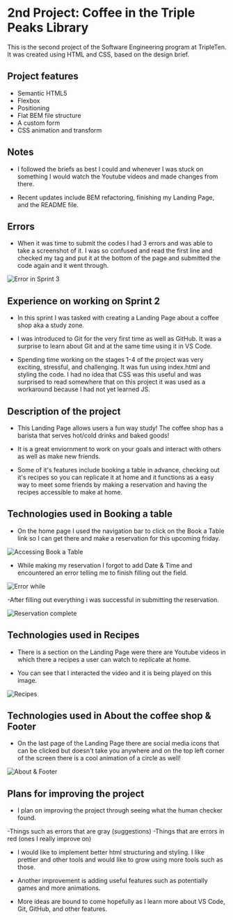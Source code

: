 # 2nd Project: Coffee in the Triple Peaks Library

This is the second project of the Software Engineering program at TripleTen. It was created using HTML and CSS, based on the design brief.

## Project features

- Semantic HTML5
- Flexbox
- Positioning
- Flat BEM file structure
- A custom form
- CSS animation and transform

## Notes

- I followed the briefs as best I could and whenever I was stuck on something I would watch the Youtube videos and made changes from there.

- Recent updates include BEM refactoring, finishing my Landing Page, and the README file.

## Errors

- When it was time to submit the codes I had 3 errors and was able to take a screenshot of it. I was so confused and read the first line and checked my </section> tag and put it at the bottom of the page and submitted the code again and it went through.

![Error in Sprint 3](./images/readme.img/DEMO/Errors.png)

## Experience on working on Sprint 2

- In this sprint I was tasked with creating a Landing Page about a coffee shop aka a study zone.

- I was introduced to Git for the very first time as well as GitHub. It was a surprise to learn about Git and at the same time using it in VS Code.

- Spending time working on the stages 1-4 of the project was very exciting, stressful, and challenging. It was fun using index.html and styling the code. I had no idea that CSS was this useful and was surprised to read somewhere that on this project it was used as a workaround because I had not yet learned JS.

## Description of the project

- This Landing Page allows users a fun way study! The coffee shop has a barista that serves hot/cold drinks and baked goods!
- It is a great enviornment to work on your goals and interact with others as well as make new friends.

- Some of it's features include booking a table in advance, checking out it's recipes so you can replicate it at home and it functions as a easy way to meet some friends by making a reservation and having the recipes accessible to make at home.

## Technologies used in Booking a table

- On the home page I used the navigation bar to click on the Book a Table link so I can get there and make a reservation for this upcoming friday.

![Accessing Book a Table](./images/readme.img/DEMO/Screenshot%201.png)

- While making my reservation I forgot to add Date & Time and encountered an error telling me to finish filling out the field.

![Error while](./images/readme.img/DEMO/Screenshot%204.png)

-After filling out everything i was successful in submitting the reservation.

![Reservation complete](./images/readme.img/DEMO/Screenshot%203.png)

## Technologies used in Recipes

- There is a section on the Landing Page were there are Youtube videos in which there a recipes a user can watch to replicate at home.

- You can see that I interacted the video and it is being played on this image.

![Recipes](./images/readme.img/DEMO/Screenshot%202.png)

## Technologies used in About the coffee shop & Footer

- On the last page of the Landing Page there are social media icons that can be clicked but doesn't take you anywhere and on the top left corner of the screen there is a cool animation of a circle as well!

![About & Footer](./images/readme.img/DEMO/Screenshot%205.png)

## Plans for improving the project

- I plan on improving the project through seeing what the human checker found.

-Things such as errors that are gray (suggestions)
-Things that are errors in red (ones I really improve on)

- I would like to implement better html structuring and styling. I like prettier and other tools and would like to grow using more tools such as those.

- Another improvement is adding useful features such as potentially games and more animations.

- More ideas are bound to come hopefully as I learn more about VS Code, Git, GitHub, and other features.
